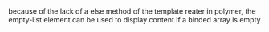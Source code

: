 # <empty-list>
because of the lack of a else method of the template reater in polymer, the empty-list element can be used to display content if a binded array is empty